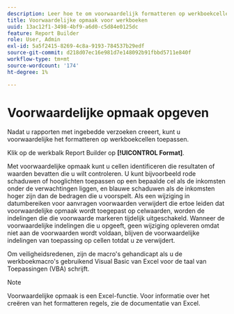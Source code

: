 ```yaml
---
description: Leer hoe te om voorwaardelijk formatteren op werkboekcellen toe te passen.
title: Voorwaardelijke opmaak voor werkboeken
uuid: 13ac12f1-3498-4bf9-a6d0-c5d84e0125dc
feature: Report Builder
role: User, Admin
exl-id: 5a5f2415-8269-4c8a-9193-784537b29edf
source-git-commit: d218d07ec16e981d7e148092b91fbbd5711e840f
workflow-type: tm+mt
source-wordcount: '174'
ht-degree: 1%

---
```


# Voorwaardelijke opmaak opgeven

Nadat u rapporten met ingebedde verzoeken creeert, kunt u voorwaardelijke het formatteren op werkboekcellen toepassen.

Klik op de werkbalk Report Builder op **[!UICONTROL Format]**.

Met voorwaardelijke opmaak kunt u cellen identificeren die resultaten of waarden bevatten die u wilt controleren. U kunt bijvoorbeeld rode schaduwen of hooglichten toepassen op een bepaalde cel als de inkomsten onder de verwachtingen liggen, en blauwe schaduwen als de inkomsten hoger zijn dan de bedragen die u voorspelt. Als een wijziging in datumbereiken voor aanvragen voorwaarden verwijdert die ertoe leiden dat voorwaardelijke opmaak wordt toegepast op celwaarden, worden de indelingen die die voorwaarde markeren tijdelijk uitgeschakeld. Wanneer de voorwaardelijke indelingen die u opgeeft, geen wijziging opleveren omdat niet aan de voorwaarden wordt voldaan, blijven de voorwaardelijke indelingen van toepassing op cellen totdat u ze verwijdert.

Om veiligheidsredenen, zijn de macro&#39;s gehandicapt als u de werkboekmacro&#39;s gebruikend Visual Basic van Excel voor de taal van Toepassingen (VBA) schrijft.

>[!NOTE]
>
>Voorwaardelijke opmaak is een Excel-functie. Voor informatie over het creëren van het formatteren regels, zie de documentatie van Excel.
